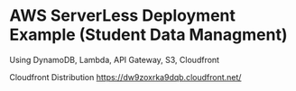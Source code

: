 # AWS ServerLess Deployment Example (Student Data Managment)

Using DynamoDB, Lambda, API Gateway, S3, Cloudfront

Cloudfront Distribution
https://dw9zoxrka9dqb.cloudfront.net/
